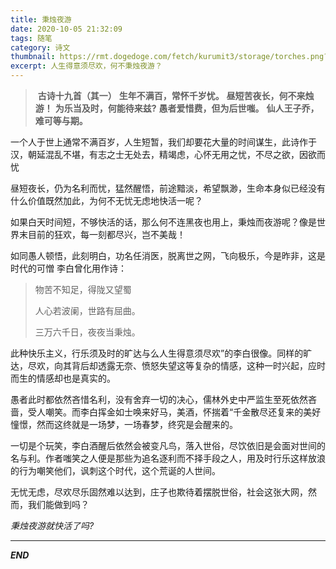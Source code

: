 ```yaml
---
title: 秉烛夜游
date: 2020-10-05 21:32:09
tags: 随笔
category: 诗文
thumbnail: https://rmt.dogedoge.com/fetch/kurumit3/storage/torches.png?w=1280&h=600&fmt=webp
excerpt: 人生得意须尽欢，何不秉烛夜游？
---
```


> ​       **古诗十九首（其一）**
>   **生年不满百，常怀千岁忧。**
>   **昼短苦夜长，何不来烛游！**
>   **为乐当及时，何能待来兹?**
>   **愚者爱惜费，但为后世嗤。**
>   **仙人王子乔，难可等与期。**

一个人于世上通常不满百岁，人生短暂，我们却要花大量的时间谋生，此诗作于汉，朝延混乱不堪，有志之士无处去，精竭虑，心怀无用之忧，不尽之欲，因欲而忧

昼短夜长，仍为名利而忧，猛然醒悟，前途黯淡，希望飘渺，生命本身似已经没有什么价值既然加此，为何不无忧无虑地快活一呢？

如果白天时间短，不够快活的话，那么何不连黑夜也用上，秉烛而夜游呢？像是世界末目前的狂欢，每一刻都尽兴，岂不美哉！

如同愚人顿悟，此刻明白，功名任消医，脱离世之网，飞向极乐，今是昨非，这是时代的可憎
李白曾化用作诗：

> 物苦不知足，得陇又望蜀
>
> 人心若波阑，世路有屈曲。
>
> 三万六千日，夜夜当秉烛。

此种快乐主义，行乐须及时的旷达与么人生得意须尽欢”的李白很像。同样的旷达，尽欢，向其背后却透露无奈、愤怒失望这等复杂的情感，这种一时兴起，应时而生的情感却也是真实的。

愚者此时都依然吝惜名利，没有舍弃一切的决心，儒林外史中严监生至死依然吝啬，受人嘲笑。而李白挥金如士唤来好马，美酒，怀揣着“千金散尽还复来的美好憧憬，然而这终就是一场梦，一场春梦，终究是会醒来的。

一切是个玩笑，李白酒醒后依然会被变凡鸟，落入世俗，尽饮依旧是会面对世间的名与利。作者嗤笑之人便是那些为追名逐利而不择手段之人，用及时行乐这样放浪的行为嘲笑他们，讽刺这个时代，这个荒诞的人世间。

无忧无虑，尽欢尽乐固然难以达到，庄子也欺待着摆脱世俗，社会这张大网，然而，我们能做到吗？

*秉烛夜游就快活了吗?*

------

***END***